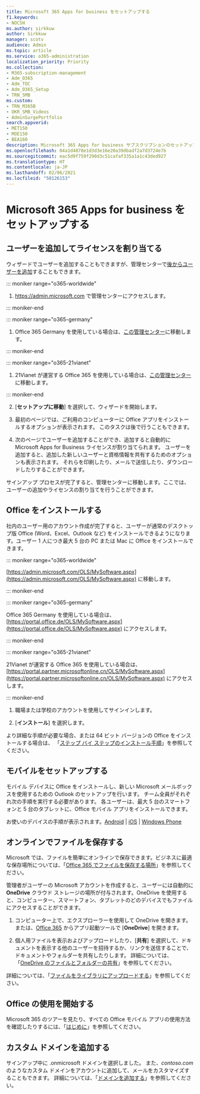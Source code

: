 ```yaml
---
title: Microsoft 365 Apps for business をセットアップする
f1.keywords:
- NOCSH
ms.author: sirkkuw
author: Sirkkuw
manager: scotv
audience: Admin
ms.topic: article
ms.service: o365-administration
localization_priority: Priority
ms.collection:
- M365-subscription-management
- Adm_O365
- Adm_TOC
- Adm_O365_Setup
- TRN_SMB
ms.custom:
- TRN_M365B
- OKR_SMB_Videos
- AdminSurgePortfolio
search.appverid:
- MET150
- MOE150
- BEA160
description: Microsoft 365 Apps for business サブスクリプションのセットアップ方法について説明します。
ms.openlocfilehash: 04a1d4878e1d3d3e16e20a39dbadf2a7d3724e7b
ms.sourcegitcommit: eac5d9f759f290d3c51cafaf335a1a1c43ded927
ms.translationtype: HT
ms.contentlocale: ja-JP
ms.lasthandoff: 02/06/2021
ms.locfileid: "50126153"
---
```

# <a name="set-up-microsoft-365-apps-for-business"></a>Microsoft 365 Apps for business をセットアップする

## <a name="add-users-and-assign-licenses"></a>ユーザーを追加してライセンスを割り当てる

ウィザードでユーザーを追加することもできますが、管理センターで[後からユーザーを追加](../add-users/add-users.md)することもできます。

 ::: moniker range="o365-worldwide"

1. <a href="https://go.microsoft.com/fwlink/p/?linkid=2024339" target="_blank">https://admin.microsoft.com</a> で管理センターにアクセスします。

::: moniker-end

::: moniker range="o365-germany"

1. Office 365 Germany を使用している場合は、[この管理センター](https://go.microsoft.com/fwlink/p/?linkid=848041)に移動します。

::: moniker-end

::: moniker range="o365-21vianet"

1. 21Vianet が運営する Office 365 を使用している場合は、[この管理センター](https://go.microsoft.com/fwlink/p/?linkid=850627)に移動します。

::: moniker-end 

2. [**セットアップに移動**] を選択して、ウィザードを開始します。

3. 最初のページでは、ご利用のコンピューターに Office アプリをインストールするオプションが表示されます。 このタスクは後で行うこともできます。

3. 次のページでユーザーを追加することができ、追加すると自動的に Microsoft Apps for Business ライセンスが割り当てられます。 ユーザーを追加すると、追加した新しいユーザーと資格情報を共有するためのオプションも表示されます。 それらを印刷したり、メールで送信したり、ダウンロードしたりすることができます。

 サインアップ プロセスが完了すると、管理センターに移動します。ここでは、ユーザーの追加やライセンスの割り当てを行うことができます。 

## <a name="install-office"></a>Office をインストールする

社内のユーザー用のアカウント作成が完了すると、ユーザーが通常のデスクトップ版 Office (Word、Excel、Outlook など) をインストールできるようになります。ユーザー 1 人につき最大 5 台の PC または Mac に Office をインストールできます。
  
::: moniker range="o365-worldwide"

[https://admin.microsoft.com/OLS/MySoftware.aspx](https://admin.microsoft.com/OLS/MySoftware.aspx) に移動します。

::: moniker-end

::: moniker range="o365-germany"

Office 365 Germany を使用している場合は、[https://portal.office.de/OLS/MySoftware.aspx](https://portal.office.de/OLS/MySoftware.aspx) にアクセスします。

::: moniker-end

::: moniker range="o365-21vianet"

21Vianet が運営する Office 365 を使用している場合は、[https://portal.partner.microsoftonline.cn/OLS/MySoftware.aspx](https://portal.partner.microsoftonline.cn/OLS/MySoftware.aspx) にアクセスします。

::: moniker-end

1. 職場または学校のアカウントを使用してサインインします。

2. [**インストール**] を選択します。

より詳細な手順が必要な場合、または 64 ビット バージョンの Office をインストールする場合は、 「[ステップ バイ ステップのインストール手順](https://support.microsoft.com/office/4414eaaf-0478-48be-9c42-23adc4716658#BKMK_InstallSteps)」を参照してください。
  
## <a name="set-up-mobile"></a>モバイルをセットアップする

モバイル デバイスに Office をインストールし、新しい Microsoft メールボックスを使用するための Outlook のセットアップを行います。 チーム全員がそれぞれ次の手順を実行する必要があります。 各ユーザーは、最大 5 台のスマートフォンと 5 台のタブレットに、Office モバイル アプリをインストールできます。
  
お使いのデバイスの手順が表示されます。[Android](https://support.microsoft.com/office/6ef2ebf2-fc2d-474a-be4a-5a801365c87f) | [iOS](https://support.microsoft.com/office/0402b37e-49c4-4419-a030-f34c2013041f) | [Windows Phone](https://support.microsoft.com/office/9bccc8b8-a321-4d0d-a45e-6e06a3438e43)
  
## <a name="store-files-online"></a>オンラインでファイルを保存する

Microsoft では、ファイルを簡単にオンラインで保存できます。ビジネスに最適な保存場所については、「[Office 365 でファイルを保存する場所](https://support.microsoft.com/office/c7c20284-bc94-47f4-9728-d28e9daf0790)」を参照してください。
  
管理者がユーザーの Microsoft アカウントを作成すると、ユーザーには自動的に **OneDrive** クラウド ストレージの場所が付与されます。OneDrive を使用すると、コンピューター、スマートフォン、タブレットのどのデバイスでもファイルにアクセスすることができます。
  
1. コンピューター上で、エクスプローラーを使用して OneDrive を開きます。 または、[Office 365](https://www.office.com) からアプリ起動ツールで [**OneDrive**] を開きます。

2. 個人用ファイルを表示およびアップロードしたり、[**共有**] を選択して、ドキュメントを表示する他のユーザーを招待するか、リンクを送信することで、ドキュメントやフォルダーを共有したりします。 詳細については、「[OneDrive のファイルとフォルダーの共有](https://support.microsoft.com/office/9fcc2f7d-de0c-4cec-93b0-a82024800c07#OS_Type=OneDrive_-_Business)」を参照してください。
  
詳細については、「[ファイルをライブラリにアップロードする](https://support.microsoft.com/office/da549fb1-1fcb-4167-87d0-4693e93cb7a0)」を参照してください。
  
## <a name="get-started-using-office"></a>Office の使用を開始する

Microsoft 365 のツアーを見たり、すべての Office モバイル アプリの使用方法を確認したりするには、「[はじめに](../admin-overview/get-started-with-office-365.md)」を参照してください。

## <a name="add-a-custom-domain"></a>カスタム ドメインを追加する

サインアップ中に .onmicrosoft ドメインを選択しました。 また、*contoso.com* のようなカスタム ドメインをアカウントに追加して、メールをカスタマイズすることもできます。 詳細については、「[ドメインを追加する](add-domain.md)」を参照してください。